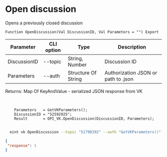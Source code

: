 ﻿---
sidebar_position: 3
---

# Open discussion
 Opens a previously closed discussion



`Function OpenDiscussion(Val DiscussionID, Val Parameters = "") Export`

  | Parameter | CLI option | Type | Description |
  |-|-|-|-|
  | DiscussionID | --topic | String, Number | Discussion ID |
  | Parameters | --auth | Structure Of String | Authorization JSON or path to .json |

  
  Returns:  Map Of KeyAndValue - serialized JSON response from VK

<br/>




```bsl title="Code example"
    Parameters   = GetVKParameters();
    DiscussionID = "52592925";
    Result       = OPI_VK.OpenDiscussion(DiscussionID, Parameters);
```



```sh title="CLI command example"
    
  oint vk OpenDiscussion --topic "51798392" --auth "GetVKParameters()"

```

```json title="Result"
{
 "response": 1
}
```
